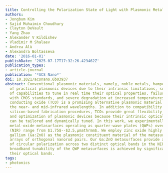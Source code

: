 ```yaml
---
title: Controlling the Polarization State of Light with Plasmonic Metal Oxide Metasurface
authors:
- Jongbum Kim
- Sajid Muhaimin Choudhury
- Clayton DeVault
- Yang Zhao
- Alexander V Kildishev
- Vladimir M Shalaev
- Andrea Alù
- Alexandra Boltasseva
date: '2016-01-01'
publishDate: '2025-07-17T17:32:26.423462Z'
publication_types:
- article-journal
publication: '*ACS Nano*'
doi: 10.1021/acsnano.6b03937
abstract: Conventional plasmonic materials, namely, noble metals, hamper the realization
  of practical plasmonic devices due to their intrinsic limitations, such as lack
  of capabilities to tune in real time their optical properties, failure to assimilate
  with CMOS standards, and severe degradation at increased temperatures. Transparent
  conducting oxide (TCO) is a promising alternative plasmonic material throughout
  the near‑ and mid‑infrared wavelengths. In addition to compatibility with established
  silicon‑based fabrication procedures, TCOs provide great flexibility in the design
  and optimization of plasmonic devices because their intrinsic optical properties
  can be tailored and dynamically tuned. In this work, we experimentally demonstrate
  metal‑oxide metasurfaces operating as quarter‑wave plates (QWPs) over a broad near‑infrared
  (NIR) range from $1.75$--$2.5,μmathrmm$. We employ zinc oxide highly doped with
  gallium (Ga:ZnO) as the plasmonic constituent material of the metasurfaces and fabricate
  arrays of orthogonal nanorod pairs. Our Ga:ZnO metasurfaces provide a high degree
  of circular polarization across two distinct optical bands in the NIR. Flexible
  broadband tunability of the QWP metasurfaces is achieved by significant shifts of
  their optical bands.
tags:
- photonics
---
```

